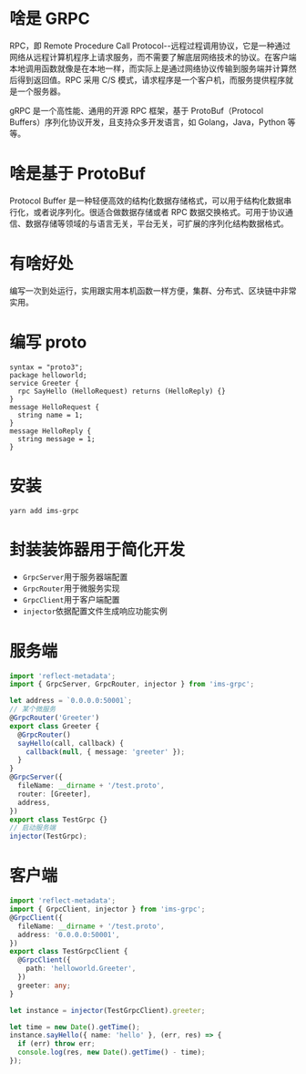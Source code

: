 # 啥是 GRPC

RPC，即 Remote Procedure Call Protocol--远程过程调用协议，它是一种通过网络从远程计算机程序上请求服务，而不需要了解底层网络技术的协议。在客户端本地调用函数就像是在本地一样，而实际上是通过网络协议传输到服务端并计算然后得到返回值。RPC 采用 C/S 模式，请求程序是一个客户机，而服务提供程序就是一个服务器。

gRPC 是一个高性能、通用的开源 RPC 框架，基于 ProtoBuf（Protocol Buffers）序列化协议开发，且支持众多开发语言，如 Golang，Java，Python 等等。

# 啥是基于 ProtoBuf

Protocol Buffer 是一种轻便高效的结构化数据存储格式，可以用于结构化数据串行化，或者说序列化。很适合做数据存储或者 RPC 数据交换格式。可用于协议通信、数据存储等领域的与语言无关，平台无关，可扩展的序列化结构数据格式。

# 有啥好处

编写一次到处运行，实用跟实用本机函数一样方便，集群、分布式、区块链中非常实用。

# 编写 proto

```
syntax = "proto3";
package helloworld;
service Greeter {
  rpc SayHello (HelloRequest) returns (HelloReply) {}
}
message HelloRequest {
  string name = 1;
}
message HelloReply {
  string message = 1;
}
```

# 安装

```
yarn add ims-grpc
```

# 封装装饰器用于简化开发

- `GrpcServer`用于服务器端配置
- `GrpcRouter`用于微服务实现
- `GrpcClient`用于客户端配置
- `injector`依据配置文件生成响应功能实例


# 服务端

```ts
import 'reflect-metadata';
import { GrpcServer, GrpcRouter, injector } from 'ims-grpc';

let address = `0.0.0.0:50001`;
// 某个微服务
@GrpcRouter('Greeter')
export class Greeter {
  @GrpcRouter()
  sayHello(call, callback) {
    callback(null, { message: 'greeter' });
  }
}
@GrpcServer({
  fileName: __dirname + '/test.proto',
  router: [Greeter],
  address,
})
export class TestGrpc {}
// 启动服务端
injector(TestGrpc);
```

# 客户端

```ts
import 'reflect-metadata';
import { GrpcClient, injector } from 'ims-grpc';
@GrpcClient({
  fileName: __dirname + '/test.proto',
  address: '0.0.0.0:50001',
})
export class TestGrpcClient {
  @GrpcClient({
    path: 'helloworld.Greeter',
  })
  greeter: any;
}

let instance = injector(TestGrpcClient).greeter;

let time = new Date().getTime();
instance.sayHello({ name: 'hello' }, (err, res) => {
  if (err) throw err;
  console.log(res, new Date().getTime() - time);
});
```
